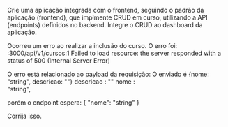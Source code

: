 Crie uma aplicação integrada com o frontend, seguindo o padrão da aplicação (frontend), que implmente CRUD em curso, utilizando a API (endpoints) definidos no backend. Integre o CRUD ao dashboard da aplicação.

Ocorreu um erro ao realizar a inclusão do curso. O erro foi: 
:3000/api/v1/cursos:1  Failed to load resource: the server responded with a status of 500 (Internal Server Error)

O erro está relacionado ao payload da requisição: O enviado é {nome: "string", descricao: ""}
descricao
: 
""
nome
:  
"string", 

porém o endpoint espera: 
{
  "nome": "string"
}

Corrija isso.